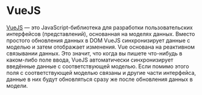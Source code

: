 # VueJS

[VueJS](http://vuejs.org/) — это JavaScript-библиотека для разработки пользовательских интерфейсов (представлений), основанная на моделях данных. Вместо простого обновления данных в DOM VueJS синхронизирует данные с моделью и затем отображает изменения. Vue основана на реактивном связывании данных. Это значит, что когда вы пишете что-нибудь в каком-либо поле ввода, VueJS автоматически синхронизирует введённые данные с соответствующей моделью. Если помимо этого поля с соответствующей моделью связаны и другие части интерфейса, данные в них будут обновляться сразу же после обновления данных в модели.